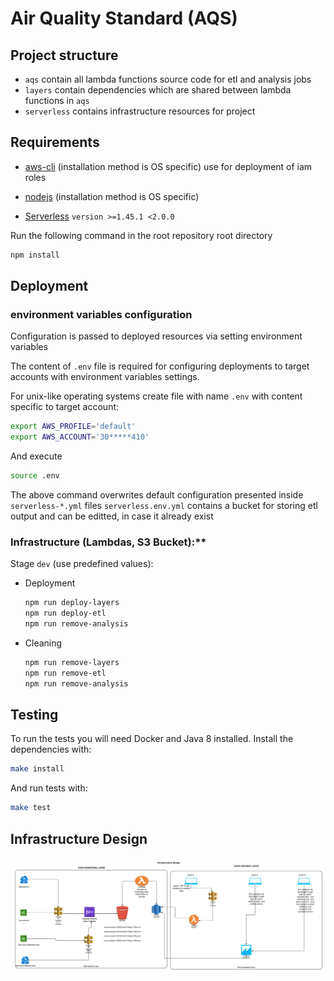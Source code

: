# Air Quality Standard (AQS)

## Project structure

- `aqs` contain all lambda functions source code for etl and analysis jobs
- `layers` contain dependencies which are shared between lambda functions in `aqs`
- `serverless` contains infrastructure resources for project

## Requirements

- [aws-cli](https://github.com/aws/aws-cli) (installation method is OS specific) use for deployment of iam roles

- [nodejs](https://nodejs.org/) (installation method is OS specific)

- [Serverless](https://serverless.com/) `version >=1.45.1 <2.0.0`

 Run the following command in the root repository root directory

  ```bash
  npm install
  ```

## Deployment

### environment variables configuration

Configuration is passed to deployed resources via setting environment variables

The content of `.env` file is required for configuring deployments to target accounts with environment variables settings.

For unix-like operating systems create file with name `.env` with content specific to target account:

```bash
export AWS_PROFILE='default'
export AWS_ACCOUNT='30*****410'
```

And execute

```bash
source .env
```

The above command overwrites default configuration presented inside `serverless-*.yml` files
`serverless.env.yml` contains a bucket for storing etl output and can be editted, in case it already exist

### Infrastructure (Lambdas, S3 Bucket):**

Stage `dev` (use predefined values):

- Deployment

  ```bash
  npm run deploy-layers
  npm run deploy-etl
  npm run remove-analysis
  ```

- Cleaning

  ```bash
  npm run remove-layers
  npm run remove-etl
  npm run remove-analysis
  ```

## Testing

To run the tests you will need Docker and Java 8 installed.
Install the dependencies with:

```bash
make install
```

And run tests with:

```bash
make test
```

## Infrastructure Design

 ![Architecture](docs/aqs_architecture.png)
